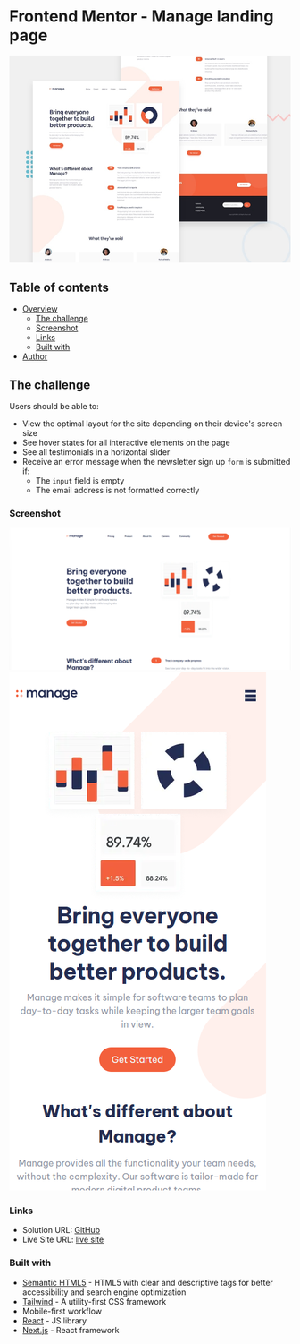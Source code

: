 # Frontend Mentor - Manage landing page

![Design preview for the Manage landing page coding challenge](https://github.com/Eileenpk/Manage/blob/main/public/images/desktop-preview.jpg)

## Table of contents

- [Overview](#overview)
  - [The challenge](#the-challenge)
  - [Screenshot](#screenshot)
  - [Links](#links)
  - [Built with](#built-with)
- [Author](#author)

## The challenge

Users should be able to:

- View the optimal layout for the site depending on their device's screen size
- See hover states for all interactive elements on the page
- See all testimonials in a horizontal slider
- Receive an error message when the newsletter sign up `form` is submitted if:
  - The `input` field is empty
  - The email address is not formatted correctly

### Screenshot

![screen shot of full screen webpage](https://github.com/Eileenpk/Manage/blob/main/public/images/desktop.png)
![screen shot of mobile webpage](https://github.com/Eileenpk/Manage/blob/main/public/images/mobile.png)
### Links

- Solution URL: [GitHub](https://github.com/Eileenpk/Manage)
- Live Site URL: [live site](https://manage-three-rho.vercel.app/)

### Built with

- [Semantic HTML5](https://developer.mozilla.org/en-US/docs/Glossary/HTML5) - HTML5 with clear and descriptive tags for better accessibility and search engine optimization
- [Tailwind](https://tailwindcss.com/) - A utility-first CSS framework
- Mobile-first workflow
- [React](https://reactjs.org/) - JS library
- [Next.js](https://nextjs.org/) - React framework
